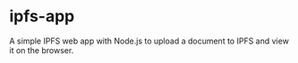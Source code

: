 # ipfs-app
A simple IPFS web app with Node.js to upload a document to IPFS and view it on the browser.
